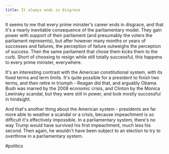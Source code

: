 ```yaml
---
title: It always ends in disgrace
---
```

It seems to me that every prime minister's career ends in disgrace, and that it's a nearly inevitable consequence of the parliamentary model. They gain power with support of their parliament (and presumably the voters the parliament represents), but after however many months or years of successes and failures, the perception of failure outweighs the perception of success. Then the same parliament that chose them kicks them to the curb. Short of choosing to resign while still totally successful, this happens to every prime minister, everywhere. 

It's an interesting contrast with the American constitutional system, with its fixed terms and term limits. It's quite possible for a president to finish two terms, and then retire in triumph - Reagan did that, and arguably Obama. Bush was marred by the 2008 economic crisis, and Clinton by the Monica Lewinsky scandal, but they were still in power, and look mostly successful in hindsight. 

And that's another thing about the American system - presidents are far more able to weather a scandal or a crisis, because impeachment is so difficult it's effectively impossible. In a parliamentary system, there's no way Trump would have survived his first impeachment, much less his second. Then again, he wouldn't have been subject to an election to try to overthrow in a parliamentary system. 

#politics
